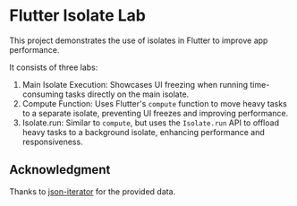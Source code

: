 # Flutter Isolate Lab

This project demonstrates the use of isolates in Flutter to improve app performance.

It consists of three labs:
1. Main Isolate Execution: Showcases UI freezing when running time-consuming tasks directly on the main isolate.
2. Compute Function: Uses Flutter's `compute` function to move heavy tasks to a separate isolate, preventing UI freezes and improving performance.
3. Isolate.run: Similar to `compute`, but uses the `Isolate.run` API to offload heavy tasks to a background isolate, enhancing performance and responsiveness.

## Acknowledgment
Thanks to [json-iterator](https://github.com/json-iterator/test-data) for the provided data.
